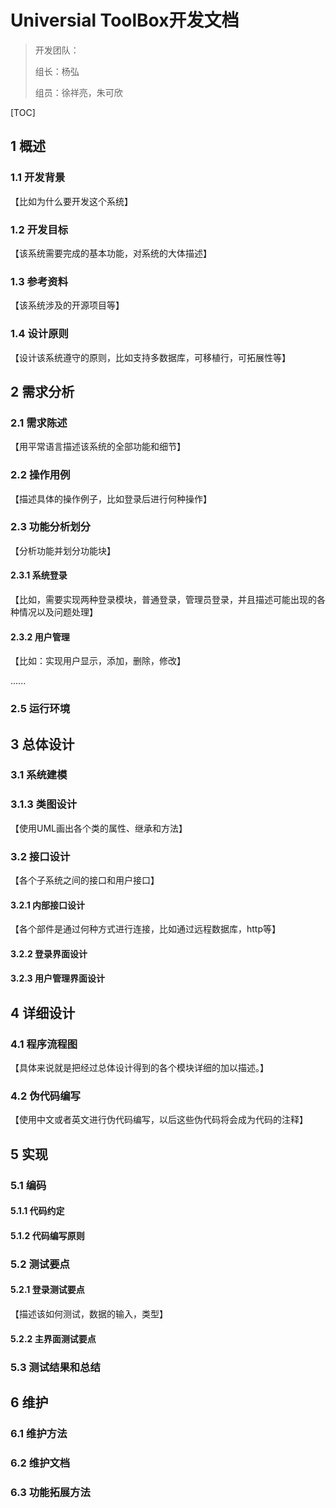 # Universial ToolBox开发文档

> 开发团队：
>
> 组长：杨弘
>
> 组员：徐祥亮，朱可欣

[TOC]

## 1 概述

### 1.1 开发背景

【比如为什么要开发这个系统】

### 1.2 开发目标

【该系统需要完成的基本功能，对系统的大体描述】

### 1.3 参考资料

【该系统涉及的开源项目等】

### 1.4 设计原则

【设计该系统遵守的原则，比如支持多数据库，可移植行，可拓展性等】

## 2 需求分析

### 2.1 需求陈述

【用平常语言描述该系统的全部功能和细节】

### 2.2 操作用例

【描述具体的操作例子，比如登录后进行何种操作】

### 2.3 功能分析划分

【分析功能并划分功能块】

#### 2.3.1 系统登录

【比如，需要实现两种登录模块，普通登录，管理员登录，并且描述可能出现的各种情况以及问题处理】

#### 2.3.2 用户管理

【比如：实现用户显示，添加，删除，修改】

......

### 2.5 运行环境

## 3 总体设计

### 3.1 系统建模

### 3.1.3 类图设计

【使用UML画出各个类的属性、继承和方法】

### 3.2 接口设计

【各个子系统之间的接口和用户接口】

#### 3.2.1 内部接口设计

【各个部件是通过何种方式进行连接，比如通过远程数据库，http等】

#### 3.2.2 登录界面设计

#### 3.2.3 用户管理界面设计

## 4 详细设计

### 4.1 程序流程图

【具体来说就是把经过总体设计得到的各个模块详细的加以描述。】

### 4.2 伪代码编写

【使用中文或者英文进行伪代码编写，以后这些伪代码将会成为代码的注释】

## 5 实现

### 5.1 编码

#### 5.1.1 代码约定

#### 5.1.2 代码编写原则

### 5.2 测试要点

#### 5.2.1 登录测试要点

【描述该如何测试，数据的输入，类型】

#### 5.2.2 主界面测试要点

### 5.3 测试结果和总结

## 6 维护

### 6.1 维护方法

### 6.2 维护文档

### 6.3 功能拓展方法

